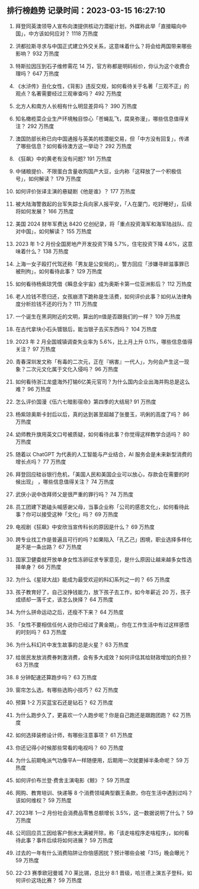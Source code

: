
## 排行榜趋势 记录时间：2023-03-15 16:27:10
  
  1. 拜登同英澳领导人宣布向澳提供核动力潜艇计划，外媒称此举「直接瞄向中国」，中方该如何应对？ 1118 万热度
    
  2. 洪都拉斯寻求与中国正式建立外交关系，这意味着什么？将会给两国带来哪些影响？ 932 万热度
    
  3. 特斯拉因压到石子维修需花 14 万，官方称都是明码标价，你认为这个收费合理吗？ 647 万热度
    
  4. 《水浒传》丑化女性，《背影》违反交规，如何看待关于名著「三观不正」的观点？名著需要经过三观审查吗？ 492 万热度
    
  5. 北方人和南方人长相有什么明显差异吗？ 390 万热度
    
  6. 知名橄榄菜企业生产环境触目惊心「苍蝇乱飞，腐臭弥漫」，哪些信息值得关注？ 292 万热度
    
  7. 澳国防部长称已向中国通报与英美的核潜艇交易，但「中方没有回复」，传递了哪些信息？如何看待澳方这一举动？ 292 万热度
    
  8. 《狂飙》中的黄老有没有问题? 191 万热度
    
  9. 中储粮提价、不限蛋白含量收购国产大豆，业内称「这释放了一个积极信号」，如何解读？ 179 万热度
    
  10. 如何评价张译主演的悬疑剧《他是谁》？ 177 万热度
    
  11. 被大陆海警救起的台军失踪士兵向家人报平安，「人在厦门，吃好睡好」，后续将如何发展？ 166 万热度
    
  12. 美国 2024 财年军费达 8420 亿创纪录，将「重点投资海军和海军陆战队、应对中国」，如何解读？ 155 万热度
    
  13. 2023 年 1-2 月份全国房地产开发投资下降 5.7%，住宅投资下降 4.6%，这意味着什么？ 138 万热度
    
  14. 上海一女子殴打代驾还称「男友是公安局的」，警方回应「涉嫌寻衅滋事罪已被刑拘」，如何看待此事？ 129 万热度
    
  15. 如何看待杨紫琼凭借《瞬息全宇宙》成为奥斯卡第一位亚洲影后？ 112 万热度
    
  16. 老人捡钱不愿归还，女孩崩溃下跪称是生活费，如何评价此事？如何从法律角度分析捡钱不还的行为？ 111 万热度
    
  17. 一个诞生在黑洞附近的文明，算出的π值是否跟我们的一样？ 109 万热度
    
  18. 在古代拿块小石头镀银后，能当银子去买东西吗？ 104 万热度
    
  19. 2023 年 2 月全国城镇调查失业率为 5.6%，比上月上升 0.1%，哪些信息值得关注？ 97 万热度
    
  20. 青春深圳发文称「有毒的二次元，正在『祸害』一代人」，为何会产生这一现象？二次元文化属于文化入侵吗？ 96 万热度
    
  21. 如何看待浙江龙盛海外打输6亿美元官司？为什么国内企业出海并购总是这么难？ 96 万热度
    
  22. 怎么评价国漫《伍六七暗影宿命》第四季的大结局? 91 万热度
    
  23. 杨紫琼奥斯卡封后以后，真的达到甚至超越了张曼玉，巩俐的高度了吗？ 86 万热度
    
  24. 幼师教升旗用英文口号被质疑，如何看待此事？你觉得这样教学合适吗？ 80 万热度
    
  25. 随着以 ChatGPT 为代表的人工智能与产业结合，AI 服务会是未来新型消费的增长点吗？ 77 万热度
    
  26. 拜登回应硅谷银行危机，「美国人民和美国企业可以放心，存款会在需要的时候出现」 ，哪些信息值得关注？ 74 万热度
    
  27. 武侠小说中改拜师父是很严重的罪行吗？ 74 万热度
    
  28. 员工团建下跪磕头喊感谢父母，当事企业称「公司的感恩文化」，如何看待此事？你可以接受这种「文化」吗？ 69 万热度
    
  29. 电视剧《狂飙》中安欣当宣传科长的原因是什么？ 69 万热度
    
  30. 跨专业找工作是普遍且可行的吗？如果陷入「孔乙己」困境，职业选择多样化是不是一条出路？ 67 万热度
    
  31. 国家卫健委就开放单身女性冻卵征求专家意见，是什么原因让越来越多女性选择单身？ 66 万热度
    
  32. 为什么《星球大战》能成为最受欢迎的科幻系列之一的？ 65 万热度
    
  33. 孩子教育好了，自己没挣钱能力，放下孩子去工作，如今年薪近 20 万，孩子成绩却一落千丈，该怎么抉择？ 64 万热度
    
  34. 为什么拼命运动之后，还瘦不下来？ 64 万热度
    
  35. 「女性不要相信任何人说你已经过了黄金期」，你在工作生活中有过这样感悟的时刻吗？ 63 万热度
    
  36. 为什么科幻片中发生故事的总是火星？ 63 万热度
    
  37. 给居民发放消费券刺激消费，会有多大成效？如何评估其给财政增加的负担？ 63 万热度
    
  38. 8 分钟配速还算跑步吗？ 63 万热度
    
  39. 窗帘怎么选，有哪些选购小技巧？ 62 万热度
    
  40. 预算 1-2 万买蓝宝石还是钻石？ 62 万热度
    
  41. 为什么跑步久了，更喜欢一个人跑步呢？你是自己跑还是跟跑团跑？ 62 万热度
    
  42. 如何选择装修设计师，有哪些注意事项？ 61 万热度
    
  43. 你还记得小时候那些常看的电视吗？ 60 万热度
    
  44. 为什么前期龟派气功像平A一样随便用，后期用一次就要掉半条命呢？ 59 万热度
    
  45. 如何评价布兰登·费舍主演电影《鲸》？ 59 万热度
    
  46. 网购、教育培训、快递等 8 个消费领域典型霸王条款，你在生活中遇到过吗？该如何维权？ 59 万热度
    
  47. 2023年 1—2 月份社会消费品零售总额增长 3.5%，这一数据说明了什么？ 59 万热度
    
  48. 公司回应员工因给客户倒水太满被开除，称「该走啥程序走啥程序」，如何看待此事？事件后续将如何进展？ 59 万热度
    
  49. 过去的一年有什么消费陷阱让你倍感困扰？预计哪些会被「315」晚会曝光？ 59 万热度
    
  50. 22-23 赛季欧冠曼城 7:0 莱比锡，总比分 8:1 晋级，哈兰德上演五子登科，如何评价这场比赛？ 59 万热度
    